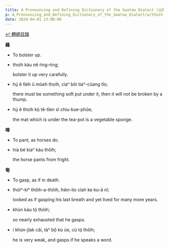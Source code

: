 ```yaml
---
title: A Pronouncing and Defining Dictionary of the Swatow Dialect (汕頭方言音義字典) / thoih
p: A_Pronouncing_and_Defining_Dictionary_of_the_Swatow_Dialect/w/thoih
date: 2024-04-01 23:00:00
---
```


[↩️ 轉總目錄](/A_Pronouncing_and_Defining_Dictionary_of_the_Swatow_Dialect)


**藉**
- To bolster up.

- thoih kàu nĕ ńng-ńng;

  bolster it up very carefully.

- hṳ́ ĕ tîeh ŭ mûeh thoih, cìaⁿ bŏi tiaⁿ-cŭang tīo;

  there must be something soft put under it, then it will not be broken by a thump.

- hṳ́ ĕ thoih kò̤ tê-tĭen sĭ chiu-kue-phûe;

  the mat which is under the tea-pot is a vegetable sponge.

**嘽**
- To pant, as horses do.

- hía bé kiaⁿ kàu thôih;

  the horse pants from fright.

**奄**
- To gasp, as if in death.

- thóiⁿ-kìⁿ thôih-a-thôih, hŵn-lío cîah ke ku-ā nî;

  looked as if gasping his last breath and yet lived for many more years.

- khùn kàu tó̤ thôih;

  so nearly exhausted that he gasps.

- i khùn-jîak căi, tàⁿ bŏ̤ kù ūe, cū tó̤ thôih;

  he is very weak, and gasps if he speaks a word.